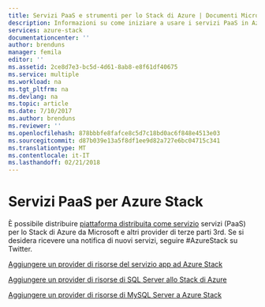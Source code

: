 ```yaml
---
title: Servizi PaaS e strumenti per lo Stack di Azure | Documenti Microsoft
description: Informazioni su come iniziare a usare i servizi PaaS in Azure Stack.
services: azure-stack
documentationcenter: ''
author: brenduns
manager: femila
editor: ''
ms.assetid: 2ce8d7e3-bc5d-4d61-8ab8-e8f61df40675
ms.service: multiple
ms.workload: na
ms.tgt_pltfrm: na
ms.devlang: na
ms.topic: article
ms.date: 7/10/2017
ms.author: brenduns
ms.reviewer: ''
ms.openlocfilehash: 878bbbfe8fafce8c5d7c18bd0ac6f848e4513e03
ms.sourcegitcommit: d87b039e13a5f8df1ee9d82a727e6bc04715c341
ms.translationtype: MT
ms.contentlocale: it-IT
ms.lasthandoff: 02/21/2018
---
```

# <a name="paas-services-for-azure-stack"></a>Servizi PaaS per Azure Stack

È possibile distribuire [piattaforma distribuita come servizio](https://azure.microsoft.com/overview/what-is-paas/) servizi (PaaS) per lo Stack di Azure da Microsoft e altri provider di terze parti 3rd. Se si desidera ricevere una notifica di nuovi servizi, seguire #AzureStack su Twitter.

[Aggiungere un provider di risorse del servizio app ad Azure Stack](https://docs.microsoft.com/azure/azure-stack/azure-stack-app-service-overview)

[Aggiungere un provider di risorse di SQL Server allo Stack di Azure](https://docs.microsoft.com/azure/azure-stack/azure-stack-sql-resource-provider-deploy)

[Aggiungere un provider di risorse di MySQL Server a Azure Stack](https://docs.microsoft.com/azure/azure-stack/azure-stack-mysql-resource-provider-deploy)





